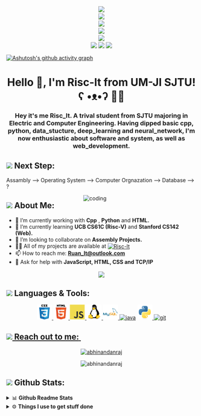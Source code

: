 
<div align="center"> <img src="https://metrics.lecoq.io/Risc-lt?template=classic&config.timezone=Asia%2FShanghai"> </div>

<div align="center"> <img height="137px" src="https://github-readme-stats.vercel.app/api?username=Risc-lt&hide_title=true&hide_border=true&show_icons=trueline_height=21&text_color=000&icon_color=000&bg_color=0,ea6161,ffc64d,fffc4d,52fa5a&theme=graywhite" /> </div>

<div align="center"> <img src="https://github-readme-stats.vercel.app/api/top-langs/?username=Risc-lt&hide_title=true&hide_border=true&layout=compact&langs_count=6&text_color=000&icon_color=fff&bg_color=0,52fa5a,4dfcff,c64dff&theme=graywhite" /> </div>

<div align="center"> <img src="https://stats.justsong.cn/api/leetcode/?username=Risc-lt"> </div>

<div align="center"> <img src="https://github-profile-trophy.vercel.app/?username=Risc-lt" /> </div>

<div align="center"> <img src="https://img.shields.io/badge/-HTML5-E34F26?style=flat-square&logo=html5&logoColor=white" /> <img src="https://img.shields.io/badge/-CSS3-1572B6?style=flat-square&logo=css3" /> <img src="https://img.shields.io/badge/-JavaScript-oringe?style=flat-square&logo=javascript" /> </div>

[![Ashutosh's github activity graph](https://github-readme-activity-graph.vercel.app/graph?username=Risc-lt&theme=react-dark)](https://github.com/ashutosh00710/github-readme-activity-graph)


<h1 align="center">Hello 👋, I'm Risc-lt from UM-JI SJTU! ʕ •ᴥ•ʔ 🎯️🚀️</h1>
<h3 align="center">Hey it's me Risc_lt. A trival student from SJTU majoring in Electric and Computer Engineering. Having dipped basic cpp, python, data_stucture, deep_learning and neural_network, I'm now enthusiastic about software and system, as well as web_development.</h3>

## <img src="https://media.giphy.com/media/WUlplcMpOCEmTGBtBW/giphy.gif" width="40"> **Next Step:**
Assambly --> Operating System --> Computer Orgnazation --> Database --> ?

<img align="right" alt="coding" width="300" src="https://media.giphy.com/media/lP8xu5t2DLGG045H8F/giphy.gif">

## <img src="https://media.giphy.com/media/WUlplcMpOCEmTGBtBW/giphy.gif" width="40"> **About Me:**

- 🔭 I’m currently working with **Cpp** , **Python** and **HTML.**
- 🌱 I’m currently learning **UCB CS61C (Risc-V)** and **Stanford CS142 (Web).**
- 👯 I’m looking to collaborate on **Assembly Projects.**
- 👨‍💻 All of my projects are available at <a href="https://github.com/Risc-lt?tab=repositories" target="blank"><img align="center" src="https://raw.githubusercontent.com/rahuldkjain/github-profile-readme-generator/master/src/images/icons/Social/github.svg" alt="Risc-lt" height="30" width="40" /></a>
- 📫 How to reach me: **Ruan_lt@outlook.com**
- 💬 Ask for help with **JavaScript, HTML, CSS and TCP/IP**

<p align="center">
   <img align="center" src="https://github-readme-streak-stats.herokuapp.com/?user=Risc-lt&theme=radical&hide_border=true"/>
</p>

## <img src="https://media.giphy.com/media/j2pOGeGYKe2xCCKwfi/giphy.gif" width="40"> **Languages & Tools:**

<p align="center"> 
<a href="https://www.w3schools.com/css/" target="_blank"> <img src="https://raw.githubusercontent.com/devicons/devicon/master/icons/css3/css3-original-wordmark.svg" alt="css3" width="40" height="40"/> </a> </a> <a href="https://www.w3.org/html/" target="_blank"> <img src="https://raw.githubusercontent.com/devicons/devicon/master/icons/html5/html5-original-wordmark.svg" alt="html5" width="40" height="40"/> </a><a href="https://developer.mozilla.org/en-US/docs/Web/JavaScript" target="_blank"> <img src="https://raw.githubusercontent.com/devicons/devicon/master/icons/javascript/javascript-original.svg" alt="javascript" width="40" height="40"/> </a> 	<a href="https://www.linux.org/" target="_blank"> <img src="https://raw.githubusercontent.com/devicons/devicon/master/icons/linux/linux-original.svg" alt="linux" width="40" height="40"/> </a> <a href="https://www.mysql.com/" target="_blank"> <img src="https://raw.githubusercontent.com/devicons/devicon/master/icons/mysql/mysql-original-wordmark.svg" alt="mysql" width="40" height="40"/> </a>
<a href="https://www.java.com/en/" target="_blank"> <img src="https://cdn.jsdelivr.net/gh/devicons/devicon/icons/java/java-original.svg"  alt="java" width="40" height="40" /></a> </a><a href="https://www.python.org" target="_blank"> <img src="https://raw.githubusercontent.com/devicons/devicon/master/icons/python/python-original.svg" alt="python" width="40" height="40"/> </a><a href="https://git-scm.com/" target="_blank"><img src="https://cdn.jsdelivr.net/gh/devicons/devicon/icons/git/git-original.svg" alt="git" width="40" height="40"/> </a><a href="https://reactjs.org/" target="_blank">
</p>

## <img src="https://media.giphy.com/media/LnQjpWaON8nhr21vNW/giphy.gif" width="40"> **Reach out to me:** ️

<p align="center">
<a href="https://github.com/Risc-lt" target="_blank"><img align="center" src="https://img.shields.io/badge/Website-3b5998?style=flat-square&logo=google-chrome&logoColor=white" alt="abhinandanraj" /></a>
<p align="center"> <img src="https://komarev.com/ghpvc/?username=Risc-lt&label=Visitors&color=0088cc&style=flat-square" alt="abhinandanraj" /> </p>

## <img src="https://media.giphy.com/media/ZCN6F3FAkwsyOGU2RS/giphy.gif" width="40"> **Github Stats:**

<details>
  <summary>📊 <b>Github Readme Stats</b></summary>
 <br />
 <p align="center">
  <a href="https://github.com/Risc-lt">
   <img width="430" align="center" src="https://github-readme-stats.vercel.app/api?username=Risc-lt&show_icons=true&theme=radical&count_private=true">
  </a>
  <a href="https://github.com/Risc-lt/github-readme-stats">
    <img align="center" src="https://github-readme-stats.anuraghazra1.vercel.app/api/top-langs/?username=Risc-lt&layout=compact&theme=radical&langs_count=6" />
  </a>
 </p>
</details>

<details>
  <br />
  <summary>⚙️ <b> Things I use to get stuff done</b></summary>
  	<ul>
  	   <li><b>OS:</b> Windows 11 </li>
	     <li><b>Laptop: </b> Lenovo Legion y7000p (Maybe Macbook Air in the few months)</li>
  	   <li><b>Browser: </b> Google Browser</li>
	     <li><b>Code Editor:</b> VSCode / Clion / Pycharm / Webstorm</li>
	     <li><b>To Stay Updated:</b> November 11th 2023</li>
	    <br />
	</ul>
</details>

<!--
**Risc-lt/Risc-lt** is a ✨ _special_ ✨ repository because its `README.md` (this file) appears on your GitHub profile.
